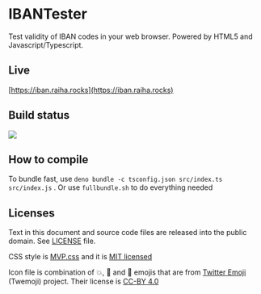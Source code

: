 # IBANTester
Test validity of IBAN codes in your web browser. Powered by HTML5 and Javascript/Typescript.

## Live
[https://iban.raiha.rocks](https://iban.raiha.rocks)

## Build status
![](https://github.com/mcraiha/IBANTester/workflows/BuildAndPublish/badge.svg)

## How to compile

To bundle fast, use `deno bundle -c tsconfig.json src/index.ts src/index.js` . Or use `fullbundle.sh` to do everything needed

## Licenses
Text in this document and source code files are released into the public domain. See [LICENSE](https://github.com/mcraiha/IBANTester/blob/master/LICENSE) file.  

CSS style is [MVP.css](https://andybrewer.github.io/mvp/) and it is [MIT licensed](https://en.wikipedia.org/wiki/MIT_License)  

Icon file is combination of 💥, 🏦 and 🧪 emojis that are from [Twitter Emoji](https://github.com/twitter/twemoji) (Twemoji) project. Their license is [CC-BY 4.0](https://creativecommons.org/licenses/by/4.0/)
